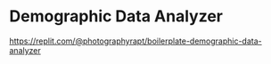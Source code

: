 # Demographic Data Analyzer

https://replit.com/@photographyrapt/boilerplate-demographic-data-analyzer
